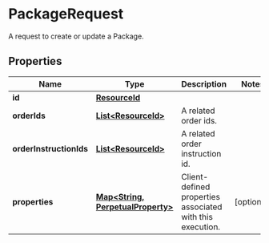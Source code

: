 

# PackageRequest

A request to create or update a Package.

## Properties

Name | Type | Description | Notes
------------ | ------------- | ------------- | -------------
**id** | [**ResourceId**](ResourceId.md) |  | 
**orderIds** | [**List&lt;ResourceId&gt;**](ResourceId.md) | A related order ids. | 
**orderInstructionIds** | [**List&lt;ResourceId&gt;**](ResourceId.md) | A related order instruction id. | 
**properties** | [**Map&lt;String, PerpetualProperty&gt;**](PerpetualProperty.md) | Client-defined properties associated with this execution. |  [optional]



